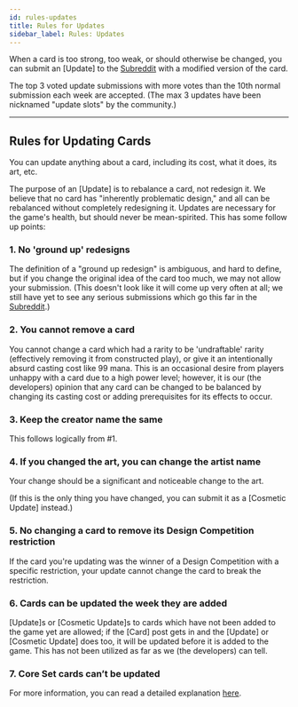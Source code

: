 ```yaml
---
id: rules-updates
title: Rules for Updates
sidebar_label: Rules: Updates
---
```


When a card is too strong, too weak, or should otherwise be changed, you can submit an [Update] to the [Subreddit](https://old.reddit.com/r/collectivecg/) with a modified version of the card.

The top 3 voted update submissions with more votes than the 10th normal submission each week are accepted. (The max 3 updates have been nicknamed "update slots" by the community.)

---

## Rules for Updating Cards

You can update anything about a card, including its cost, what it does, its art, etc.

The purpose of an [Update] is to rebalance a card, not redesign it. We believe that no card has "inherently problematic design," and all can be rebalanced without completely redesigning it. Updates are necessary for the game's health, but should never be mean-spirited. This has some follow up points:

### 1. No 'ground up' redesigns

The definition of a "ground up redesign" is ambiguous, and hard to define, but if you change the original idea of the card too much, we may not allow your submission. (This doesn't look like it will come up very often at all; we still have yet to see any serious submissions which go this far in the [Subreddit](https://old.reddit.com/r/collectivecg/).)

### 2. You cannot remove a card

You cannot change a card which had a rarity to be 'undraftable' rarity (effectively removing it from constructed play), or give it an intentionally absurd casting cost like 99 mana. This is an occasional desire from players unhappy with a card due to a high power level; however, it is our (the developers) opinion that any card can be changed to be balanced by changing its casting cost or adding prerequisites for its effects to occur.

### 3. Keep the creator name the same

This follows logically from #1.

### 4. If you changed the art, you can change the artist name

Your change should be a significant and noticeable change to the art.

(If this is the only thing you have changed, you can submit it as a [Cosmetic Update] instead.)

### 5. No changing a card to remove its Design Competition restriction

If the card you're updating was the winner of a Design Competition with a specific restriction, your update cannot change the card to break the restriction.

### 6. Cards can be updated the week they are added

[Update]s or [Cosmetic Update]s to cards which have not been added to the game yet are allowed; if the [Card] post gets in and the [Update] or [Cosmetic Update] does too, it will be updated before it is added to the game. This has not been utilized as far as we (the developers) can tell.

### 7. Core Set cards can’t be updated

For more information, you can read a detailed explanation [here](faq.md#updating-the-core-set).
